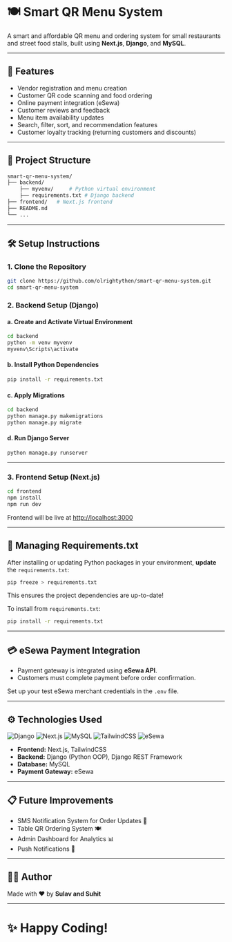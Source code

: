 # 🍽️ Smart QR Menu System

A smart and affordable QR menu and ordering system for small restaurants and street food stalls, built using **Next.js**, **Django**, and **MySQL**.

---

## 🚀 Features

- Vendor registration and menu creation
- Customer QR code scanning and food ordering
- Online payment integration (eSewa)
- Customer reviews and feedback
- Menu item availability updates
- Search, filter, sort, and recommendation features
- Customer loyalty tracking (returning customers and discounts)

---

## 📂 Project Structure

```bash
smart-qr-menu-system/
├── backend/   
    ├── myvenv/     # Python virtual environment
    ├── requirements.txt # Django backend
├── frontend/   # Next.js frontend
├── README.md
└── ...
```

---

## 🛠️ Setup Instructions

### 1. Clone the Repository

```bash
git clone https://github.com/olrightythen/smart-qr-menu-system.git
cd smart-qr-menu-system
```

### 2. Backend Setup (Django)

#### a. Create and Activate Virtual Environment

```bash
cd backend
python -m venv myvenv
myvenv\Scripts\activate
```

#### b. Install Python Dependencies

```bash
pip install -r requirements.txt
```

#### c. Apply Migrations

```bash
cd backend
python manage.py makemigrations
python manage.py migrate
```

#### d. Run Django Server

```bash
python manage.py runserver
```

---

### 3. Frontend Setup (Next.js)

```bash
cd frontend
npm install
npm run dev
```

Frontend will be live at [http://localhost:3000](http://localhost:3000)

---

## 📄 Managing Requirements.txt

After installing or updating Python packages in your environment, **update** the `requirements.txt`:

```bash
pip freeze > requirements.txt
```

This ensures the project dependencies are up-to-date!

To install from `requirements.txt`:

```bash
pip install -r requirements.txt
```

---

## 💳 eSewa Payment Integration

- Payment gateway is integrated using **eSewa API**.
- Customers must complete payment before order confirmation.

Set up your test eSewa merchant credentials in the `.env` file.

---

## ⚙️ Technologies Used

![Django](https://img.shields.io/badge/Django-4.2-green)
![Next.js](https://img.shields.io/badge/Next.js-14.0.0-black)
![MySQL](https://img.shields.io/badge/MySQL-8.0-blue)
![TailwindCSS](https://img.shields.io/badge/TailwindCSS-3.3-cyan)
![eSewa](https://img.shields.io/badge/eSewa-Integrated-brightgreen)

- **Frontend:** Next.js, TailwindCSS
- **Backend:** Django (Python OOP), Django REST Framework
- **Database:** MySQL
- **Payment Gateway:** eSewa

---

## 📋 Future Improvements

- SMS Notification System for Order Updates 📢
- Table QR Ordering System 🍽️
- Admin Dashboard for Analytics 📊
- Push Notifications 🔔

---

## 🧑‍💻 Author

Made with ❤️ by **Sulav and Suhit**  

---

# ✨ Happy Coding!

